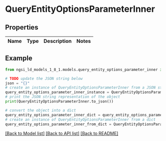 # QueryEntityOptionsParameterInner


## Properties

Name | Type | Description | Notes
------------ | ------------- | ------------- | -------------

## Example

```python
from ngsi_ld_models_1_8_1.models.query_entity_options_parameter_inner import QueryEntityOptionsParameterInner

# TODO update the JSON string below
json = "{}"
# create an instance of QueryEntityOptionsParameterInner from a JSON string
query_entity_options_parameter_inner_instance = QueryEntityOptionsParameterInner.from_json(json)
# print the JSON string representation of the object
print(QueryEntityOptionsParameterInner.to_json())

# convert the object into a dict
query_entity_options_parameter_inner_dict = query_entity_options_parameter_inner_instance.to_dict()
# create an instance of QueryEntityOptionsParameterInner from a dict
query_entity_options_parameter_inner_from_dict = QueryEntityOptionsParameterInner.from_dict(query_entity_options_parameter_inner_dict)
```
[[Back to Model list]](../README.md#documentation-for-models) [[Back to API list]](../README.md#documentation-for-api-endpoints) [[Back to README]](../README.md)


